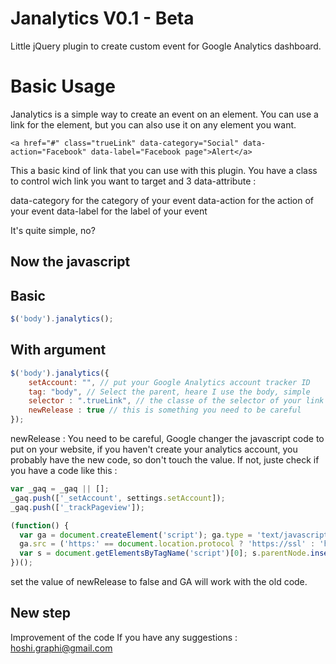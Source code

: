 Janalytics V0.1 - Beta
======================

Little jQuery plugin to create custom event for Google Analytics dashboard.

Basic Usage
===========

Janalytics is a simple way to create an event on an element. You can use a link for the element, but you can also use it on any element you want.

	<a href="#" class="trueLink" data-category="Social" data-action="Facebook" data-label="Facebook page">Alert</a>

This a basic kind of link that you can use with this plugin.
You have a class to control wich link you want to target and 3 data-attribute : 

data-category for the category of your event
data-action for the action of your event
data-label for the label of your event

It's quite simple, no?

Now the javascript
------------------

Basic
-----

````javascript
$('body').janalytics();
````

With argument
-------------

````javascript
$('body').janalytics({
	setAccount: "", // put your Google Analytics account tracker ID
    tag: "body", // Select the parent, heare I use the body, simple
    selector : ".trueLink", // the classe of the selector of your link (can be class, ID, whatever)
    newRelease : true // this is something you need to be careful
});
````

newRelease : You need to be careful, Google changer the javascript code to put on your website, if you haven't create your analytics account, you probably have the new code, so don't touch the value. If not, juste check if you have a code like this :

````javascript
var _gaq = _gaq || [];
_gaq.push(['_setAccount', settings.setAccount]);
_gaq.push(['_trackPageview']);

(function() {
  var ga = document.createElement('script'); ga.type = 'text/javascript'; ga.async = true;
  ga.src = ('https:' == document.location.protocol ? 'https://ssl' : 'http://www') + '.google-analytics.com/ga.js';
  var s = document.getElementsByTagName('script')[0]; s.parentNode.insertBefore(ga, s);
})();
````

set the value of newRelease to false and GA will work with the old code.

New step
--------

Improvement of the code
If you have any suggestions : hoshi.graphi@gmail.com